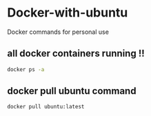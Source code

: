# Docker-with-ubuntu
Docker commands for personal use

## all docker containers running !!
```bash
docker ps -a
```

## docker pull ubuntu command 
```bash
docker pull ubuntu:latest
```

